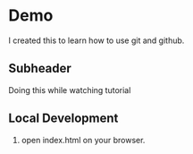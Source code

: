 # Demo

I created this to learn how to use git and github.

## Subheader

Doing this while watching tutorial

## Local Development
1. open index.html on your browser.